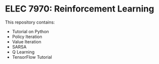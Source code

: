 # ELEC 7970: Reinforcement Learning 
This repository contains: 
* Tutorial on Python
* Policy Iteration 
* Value Iteration
* SARSA
* Q Learning
* TensorFlow Tutorial
